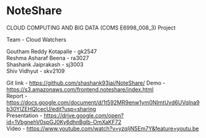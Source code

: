 # NoteShare
CLOUD COMPUTING AND BIG DATA (COMS E6998_008_3) Project <br/>

Team - Cloud Watchers <br/>

Goutham Reddy Kotapalle - gk2547<br/>
Reshma Asharaf Beena - ra3027<br/>
Shashank Jaiprakash - sj3003<br/>
Shiv Vidhyut - skv2109<br/>

Git link - https://github.com/shashank93jai/NoteShare/
Demo - https://s3.amazonaws.com/frontend.noteshare/index.html <br/>
Report - https://docs.google.com/document/d/1t592MR9enw1ym0NImtUvd6UVqlna9b30YlZEHQlcecU/edit?usp=sharing <br/>
Presentation - https://drive.google.com/open?id=1VbgnehV0spGJ0Ky6dhnBglb-OmXaKF72 <br/>
Video -  https://www.youtube.com/watch?v=yzqIjN5Em7Y&feature=youtu.be
